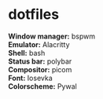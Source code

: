 # dotfiles
**Window manager:** bspwm \
**Emulator:** Alacritty \
**Shell:** bash \
**Status bar:** polybar \
**Compositor:** picom \
**Font:** Iosevka \
**Colorscheme:** Pywal
